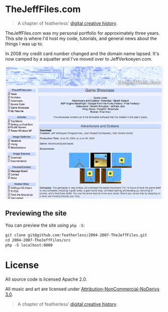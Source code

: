 # TheJeffFiles.com

> A chapter of featherless' [digital creative history](https://github.com/featherless/digital-creative-history).

TheJeffFiles.com was my personal portfolio for approximately three years. This site is where I'd host my code,
tutorials, and general news about the things I was up to.

In 2008 my credit card number changed and the domain name lapsed. It's now camped by a squatter and I've moved
over to JeffVerkoeyen.com.

![Concept](https://raw.githubusercontent.com/featherless/2004-2007-TheJeffFiles/master/gfx/preview.png)

## Previewing the site

You can preview the site using `php -S`:

    git clone git@github.com:featherless/2004-2007-TheJeffFiles.git
    cd 2004-2007-TheJeffFiles/src
    php -S localhost:8000

# License

All source code is licensed Apache 2.0.

All music and art are licensed under [Attribution-NonCommercial-NoDerivs 3.0](https://creativecommons.org/licenses/by-nc-nd/3.0/us/).

> A chapter of featherless' [digital creative history](https://github.com/featherless/digital-creative-history).
